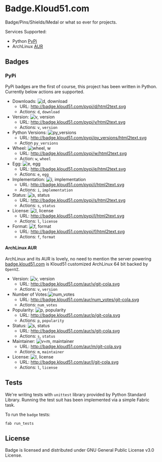 # Badge.Kloud51.com

Badge/Pins/Shields/Medal or what so ever for projects.

Services Supported:

* Python [PyPi](https://pypi.python.org/)
* ArchLinux [AUR](https://aur.archlinux.org/)


## Badges

### PyPi

PyPi badges are the first of course, this project has been written in Python.
Currently below actions are supported.


* Downloads: ![d, download](http://badge.kloud51.com/pypi/d/html2text.svg)
  * URL:  http://badge.kloud51.com/pypi/d/html2text.svg
  * Actions: `d`, `download`
* Version: ![v, version](http://badge.kloud51.com/pypi/v/html2text.svg)
  * URL: http://badge.kloud51.com/pypi/v/html2text.svg
  * Actions: `v`, `version`
* Python Versions: ![py_versions](http://badge.kloud51.com/pypi/py_versions/html2text.svg)
  * URL: http://badge.kloud51.com/pypi/py_versions/html2text.svg
  * Action `py_versions`
* Wheel: ![wheel, w](http://badge.kloud51.com/pypi/w/html2text.svg)
  * URL: http://badge.kloud51.com/pypi/w/html2text.svg
  * Action: `w`, `wheel`
* Egg: ![e, egg](http://badge.kloud51.com/pypi/e/html2text.svg)
  * URL: http://badge.kloud51.com/pypi/e/html2text.svg
  * Actions: `e`, `egg`
* Implementation: ![i, implementation](http://badge.kloud51.com/pypi/i/html2text.svg)
  * URL: http://badge.kloud51.com/pypi/i/html2text.svg
  * Actions: `i`, `implementation`
* Status: ![s, status](http://badge.kloud51.com/pypi/s/html2text.svg)
  * URL: http://badge.kloud51.com/pypi/s/html2text.svg
  * Actions: `s`, `status`
* License: ![l, license](http://badge.kloud51.com/pypi/l/html2text.svg) 
  * URL: http://badge.kloud51.com/pypi/l/html2text.svg
  * Actions: `l`, `license`
* Format: ![f, format](http://badge.kloud51.com/pypi/f/html2text.svg)
  * URL: http://badge.kloud51.com/pypi/f/html2text.svg
  * Actions: `f`, `format`


#### ArchLinux AUR

ArchLinux and its AUR is lovely, no need to mention the server powering [badge.kloud51.com](http://badge.kloud51.com)
is Kloud51 customized ArchLinux 64 bit backed by `OpenVZ`.

* Version: ![v, version](http://badge.kloud51.com/aur/v/git-cola.svg)
  * URL: http://badge.kloud51.com/aur/v/git-cola.svg
  * Actions: `v`, `version`
* Number of Votes:![num_votes](http://badge.kloud51.com/aur/num_votes/git-cola.svg)
  * URL: http://badge.kloud51.com/aur/num_votes/git-cola.svg
  * Actions: `num_votes`
* Popularity: ![p, popularity](http://badge.kloud51.com/aur/p/git-cola.svg)
  * URL: http://badge.kloud51.com/aur/p/git-cola.svg
  * Actions: `p`, `popularity`
* Status: ![s, status](http://badge.kloud51.com/aur/s/git-cola.svg)
  * URL: http://badge.kloud51.com/aur/s/git-cola.svg
  * Actions: `s`, `status`
* Maintainer: ![v=m, maintainer](http://badge.kloud51.com/aur/m/git-cola.svg)
  * URL: http://badge.kloud51.com/aur/m/git-cola.svg
  * Actions: `m`, `maintainer`
* License: ![l, license](http://badge.kloud51.com/aur/l/git-cola.svg)
  * URL: http://badge.kloud51.com/aur/l/git-cola.svg
  * Actions: `l`, `license`



## Tests

We're writing tests with `unittest` library provided by Python Standard Library.
Running the test suit has been implemented via a simple Fabric task.

To run the `badge` tests:

```
fab run_tests
```

## License

Badge is licensed and distributed under GNU General Public License v3.0 License.
